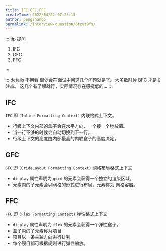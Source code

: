 ```yaml
---
title: IFC,GFC,FFC
createTime: 2022/04/22 07:23:13
author: pengzhanbo
permalink: /interview-question/6tzvt9fs/
---
```


::: tip 提问

1. IFC
2. GFC
3. FFC

:::

::: details 不用看
很少会在面试中问这几个问题就是了。大多数时候 BFC 才是关注点。
这几个有了解就行，实际情况存在感挺低的...
:::

## IFC

`IFC` 即 `(Inline Formatting Context)` 内联格式上下文。

- 行级上下文内部的盒子会在水平方向，一个接一个地放置。
- 当一行不够的时候会自动切换到下一行。
- 行级上下文的高度由内部最高的内联盒子的高度决定。

## GFC

`GFC` 即 `(GrideLayout Formatting Context)` 网格布局格式上下文

- `display` 属性声明为 `gird` 的元素会获得一个独立的渲染区域。
- 元素内的子元素会以网格的形式进行布局，元素称为 网格容器。

## FFC

`FFC` 即 `(Flex Formatting Context)` 弹性格式上下文

- `display` 属性声明为 `flex` 的元素会获得一个弹性盒子。
- 盒子内的子元素称为项目
- 项目以一条主轴方向进行排列
- 每个项目都可根据规则进行弹性缩放。
